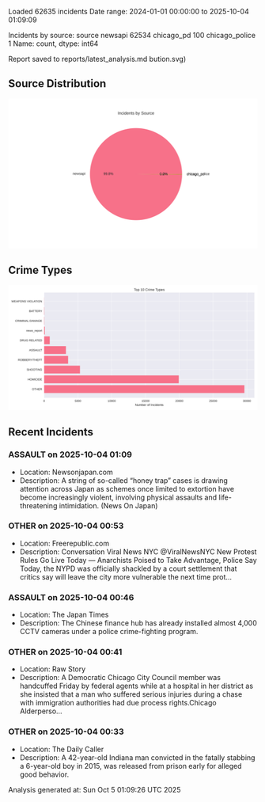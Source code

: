 
Loaded 62635 incidents
Date range: 2024-01-01 00:00:00 to 2025-10-04 01:09:09

Incidents by source:
source
newsapi           62534
chicago_pd          100
chicago_police        1
Name: count, dtype: int64

Report saved to reports/latest_analysis.md
bution.svg)

## Source Distribution
![Source Distribution](images/source_distribution.svg)

## Crime Types
![Crime Types](images/crime_types.svg)

## Recent Incidents

### ASSAULT on 2025-10-04 01:09
- Location: Newsonjapan.com
- Description: A string of so-called “honey trap” cases is drawing attention across Japan as schemes once limited to extortion have become increasingly violent, involving physical assaults and life-threatening intimidation. (News On Japan)


### OTHER on 2025-10-04 00:53
- Location: Freerepublic.com
- Description: Conversation Viral News NYC @ViralNewsNYC New Protest Rules Go Live Today — Anarchists Poised to Take Advantage, Police Say Today, the NYPD was officially shackled by a court settlement that critics say will leave the city more vulnerable the next time prot…


### ASSAULT on 2025-10-04 00:46
- Location: The Japan Times
- Description: The Chinese finance hub has already installed almost 4,000 CCTV cameras under a police crime-fighting program.


### OTHER on 2025-10-04 00:41
- Location: Raw Story
- Description: A Democratic Chicago City Council member was handcuffed Friday by federal agents while at a hospital in her district as she insisted that a man who suffered serious injuries during a chase with immigration authorities had due process rights.Chicago Alderperso…


### OTHER on 2025-10-04 00:33
- Location: The Daily Caller
- Description: A 42-year-old Indiana man convicted in the fatally stabbing a 6-year-old boy in 2015, was released from prison early for alleged good behavior.

Analysis generated at: Sun Oct  5 01:09:26 UTC 2025
